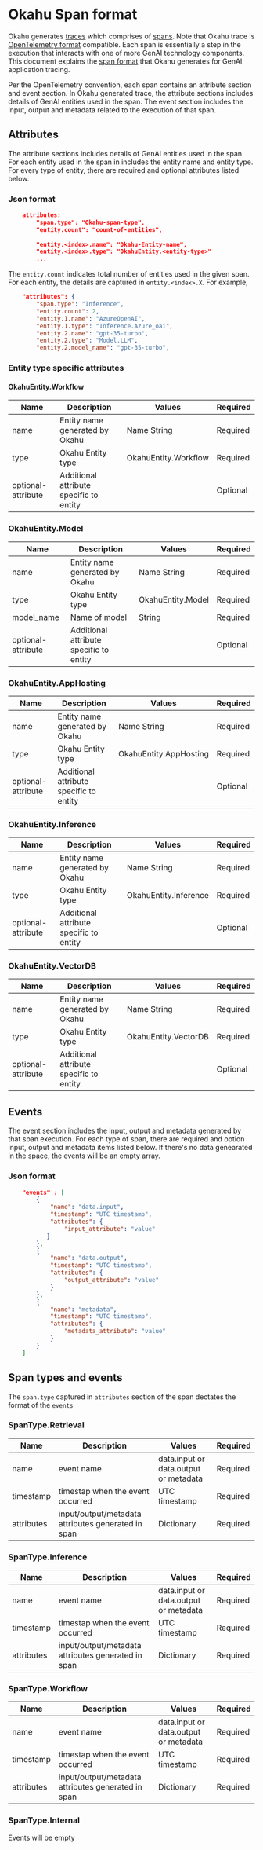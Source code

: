 # Okahu Span format
Okahu generates [traces](../../../../Okahu_User_Guide.md#traces) which comprises of [spans](../../../../Okahu_User_Guide.md#spans). Note that Okahu trace is [OpenTelemetry format](https://opentelemetry.io/docs/concepts/signals/traces/) compatible. Each span is essentially a step in the execution that interacts with one of more GenAI technology components. This document explains the [span format](./span_format.json) that Okahu generates for GenAI application tracing.

Per the OpenTelemetry convention, each span contains an attribute section and event section. In Okahu generated trace, the attribute sections includes details of GenAI entities used in the span. The event section includes the input, output and metadata related to the execution of that span.

## Attributes 
The attribute sections includes details of GenAI entities used in the span. For each entity used in the span in includes the entity name and entity type. For every type of entity, there are required and optional attributes listed below.
### Json format
```json
    attributes: 
        "span.type": "Okahu-span-type",
        "entity.count": "count-of-entities",
    
        "entity.<index>.name": "Okahu-Entity-name",
        "entity.<index>.type": "OkahuEntity.<entity-type>"
        ...
```
The ```entity.count``` indicates total number of entities used in the given span. For each entity, the details are captured in ```entity.<index>.X```. For example, 
```json
    "attributes": {
        "span.type": "Inference",
        "entity.count": 2,
        "entity.1.name": "AzureOpenAI",
        "entity.1.type": "Inference.Azure_oai",
        "entity.2.name": "gpt-35-turbo",
        "entity.2.type": "Model.LLM",
        "entity.2.model_name": "gpt-35-turbo",
```

### Entity type specific attributes
#### OkahuEntity.Workflow
| Name | Description | Values | Required |
| - | - | - | - |
| name | Entity name generated by Okahu | Name String | Required |
| type | Okahu Entity type | OkahuEntity.Workflow | Required |
| optional-attribute | Additional attribute specific to entity |  | Optional |

### OkahuEntity.Model
| Name | Description | Values | Required |
| - | - | - | - |
| name | Entity name generated by Okahu | Name String | Required |
| type | Okahu Entity type | OkahuEntity.Model | Required |
| model_name | Name of model | String | Required |
| optional-attribute | Additional attribute specific to entity |  | Optional |

### OkahuEntity.AppHosting
| Name | Description | Values | Required |
| - | - | - | - |
| name | Entity name generated by Okahu | Name String | Required |
| type | Okahu Entity type | OkahuEntity.AppHosting | Required |
| optional-attribute | Additional attribute specific to entity |  | Optional |

### OkahuEntity.Inference
| Name | Description | Values | Required |
| - | - | - | - |
| name | Entity name generated by Okahu | Name String | Required |
| type | Okahu Entity type | OkahuEntity.Inference | Required |
| optional-attribute | Additional attribute specific to entity |  | Optional |

### OkahuEntity.VectorDB
| Name | Description | Values | Required |
| - | - | - | - |
| name | Entity name generated by Okahu | Name String | Required |
| type | Okahu Entity type | OkahuEntity.VectorDB | Required |
| optional-attribute | Additional attribute specific to entity |  | Optional |

## Events
The event section includes the input, output and metadata generated by that span execution. For each type of span, there are required and option input, output and metadata items listed below. If there's no data genearated in the space, the events will be an empty array.

### Json format
```json
    "events" : [
        {
            "name": "data.input",
            "timestamp": "UTC timestamp",
            "attributes": {
                "input_attribute": "value"
           }
        },
        {
            "name": "data.output",
            "timestamp": "UTC timestamp",
            "attributes": {
                "output_attribute": "value"
            }
        },
        {
            "name": "metadata",
            "timestamp": "UTC timestamp",
            "attributes": {
                "metadata_attribute": "value"
            }
        }
    ]
```

## Span types and events
The ```span.type``` captured in ```attributes``` section of the span dectates the format of the ```events```
### SpanType.Retrieval
| Name | Description | Values | Required |
| - | - | - | - |
| name | event name  | data.input or data.output or metadata | Required |
| timestamp | timestap when the event occurred | UTC timestamp | Required |
| attributes | input/output/metadata attributes generated in span | Dictionary | Required |

### SpanType.Inference
| Name | Description | Values | Required |
| - | - | - | - |
| name | event name  | data.input or data.output or metadata | Required |
| timestamp | timestap when the event occurred | UTC timestamp | Required |
| attributes | input/output/metadata attributes generated in span | Dictionary | Required |

### SpanType.Workflow
| Name | Description | Values | Required |
| - | - | - | - |
| name | event name  | data.input or data.output or metadata | Required |
| timestamp | timestap when the event occurred | UTC timestamp | Required |
| attributes | input/output/metadata attributes generated in span | Dictionary | Required |

### SpanType.Internal
Events will be empty
